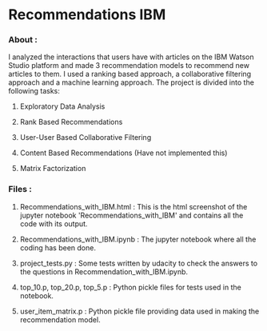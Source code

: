 # Recommendations IBM

### About : 

I analyzed the interactions that users have with articles on the IBM Watson Studio platform and made 3 recommendation models to recommend 
new articles to them. I used a ranking based approach, a collaborative filtering approach and a machine learning approach.
The project is divided into the following tasks:

1. Exploratory Data Analysis

2. Rank Based Recommendations

3. User-User Based Collaborative Filtering

4. Content Based Recommendations (Have not implemented this)

5. Matrix Factorization

### Files :

1. Recommendations_with_IBM.html : This is the html screenshot of the jupyter notebook 'Recommendations_with_IBM' and contains all the code 
with its output.

2. Recommendations_with_IBM.ipynb : The jupyter notebook where all the coding has been done.

3. project_tests.py : Some tests written by udacity to check the answers to the questions in Recommendation_with_IBM.ipynb.

4. top_10.p, top_20.p, top_5.p : Python pickle files for tests used in the notebook.

5. user_item_matrix.p : Python pickle file providing data used in making the recommendation model.
